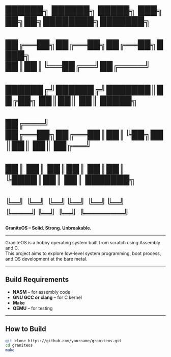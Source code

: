# ██████╗ ██████╗  █████╗ ███╗   ██╗██╗████████╗███████╗
# ██╔══██╗██╔══██╗██╔══██╗████╗  ██║██║╚══██╔══╝██╔════╝
# ██████╔╝██████╔╝███████║██╔██╗ ██║██║   ██║   █████╗  
# ██╔═══╝ ██╔══██╗██╔══██║██║╚██╗██║██║   ██║   ██╔══╝  
# ██║     ██║  ██║██║  ██║██║ ╚████║██║   ██║   ███████╗
# ╚═╝     ╚═╝  ╚═╝╚═╝  ╚═╝╚═╝  ╚═══╝╚═╝   ╚═╝   ╚══════╝

**GraniteOS – Solid. Strong. Unbreakable.**

---

GraniteOS is a hobby operating system built from scratch using Assembly and C.  
This project aims to explore low-level system programming, boot process, and OS development at the bare metal.

---

## Build Requirements

- **NASM** – for assembly code
- **GNU GCC or clang** – for C kernel
- **Make**
- **QEMU** – for testing

---

## How to Build

```bash
git clone https://github.com/yourname/graniteos.git
cd graniteos
make
